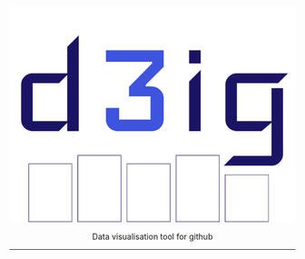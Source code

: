 <p align="center">

![d3ig](./d3ig.png#center)

 </p>

 <p align="center">
Data visualisation tool for github
</p>

---
